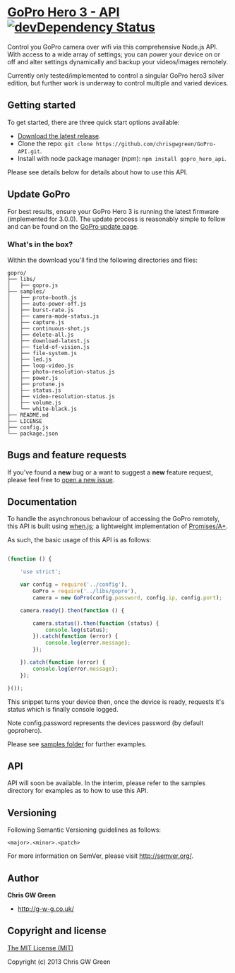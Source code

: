 # [GoPro Hero 3 - API](http://g-w-g.co.uk) [![devDependency Status](https://david-dm.org/chrisgwgreen/GoPro-API.png)](https://david-dm.org/chrisgwgreen/GoPro-API)

Control you GoPro camera over wifi via this comprehensive Node.js API. With access to a wide array of settings; you can power your device on or off and alter settings dynamically and backup your videos/images remotely.

Currently only tested/implemented to control a singular GoPro hero3 silver edition, but further work is underway to control multiple and varied devices.

## Getting started

To get started, there are three quick start options available:

* [Download the latest release](https://github.com/chrisgwgreen/GoPro-API/archive/master.zip).
* Clone the repo: `git clone https://github.com/chrisgwgreen/GoPro-API.git`.
* Install with node package manager (npm): `npm install gopro_hero_api`.

Please see details below for details about how to use this API.

## Update GoPro

For best results, ensure your GoPro Hero 3 is running the latest firmware (implemented for 3.0.0). The update process is reasonably simple to follow and can be found on the [GoPro update page](http://gopro.com/support/product-updates-support).

### What's in the box?

Within the download you'll find the following directories and files:

```
gopro/
├── libs/
│   ├── gopro.js
├── samples/
│   ├── proto-booth.js
│   ├── auto-power-off.js
│   ├── burst-rate.js
│   ├── camera-mode-status.js
│   ├── capture.js
│   ├── continuous-shot.js
│   ├── delete-all.js
│   ├── download-latest.js
│   ├── field-of-vision.js
│   ├── file-system.js
│   ├── led.js
│   ├── loop-video.js
│   ├── photo-resolution-status.js
│   ├── power.js
│   ├── protune.js
│   ├── status.js
│   ├── video-resolution-status.js
│   ├── volume.js
│   └── white-black.js
├── README.md
├── LICENSE
├── config.js
└── package.json
```


## Bugs and feature requests

If you've found a **new** bug or a want to suggest a **new** feature request, please feel free to [open a new issue](https://github.com/chrisgwgreen/GoPro-API/issues).

## Documentation

To handle the asynchronous behaviour of accessing the GoPro remotely, this API is built using [when.js](https://github.com/cujojs/when); a lightweight implementation of [Promises/A+](http://promises-aplus.github.io/promises-spec/).

As such, the basic usage of this API is as follows:

```javascript

(function () {

    'use strict';

    var config = require('../config'),
        GoPro = require('../libs/gopro'),
        camera = new GoPro(config.password, config.ip, config.port);

    camera.ready().then(function () {

        camera.status().then(function (status) {
            console.log(status);
        }).catch(function (error) {
            console.log(error.message);
        });

    }).catch(function (error) {
        console.log(error.message);
    });

}());

```

This snippet turns your device then, once the device is ready, requests it's status which is finally console logged.

Note config.password represents the devices password (by default goprohero).

Please see [samples folder](https://github.com/chrisgwgreen/GoPro-API/tree/master/samples) for further examples.

## API

API will soon be available. In the interim, please refer to the samples directory for examples as to how to use this API.

## Versioning

Following Semantic Versioning guidelines as follows:

`<major>.<minor>.<patch>`

For more information on SemVer, please visit <http://semver.org/>.


## Author

**Chris GW Green**

+ <http://g-w-g.co.uk/>

## Copyright and license

[The MIT License (MIT)](LICENSE)

Copyright (c) 2013 Chris GW Green
